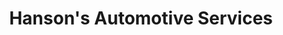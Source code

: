 ---
title: "Hanson's Automotive Services"
url: /nashua/hansons-automotive-services/
shop: Autowerkstatt
---